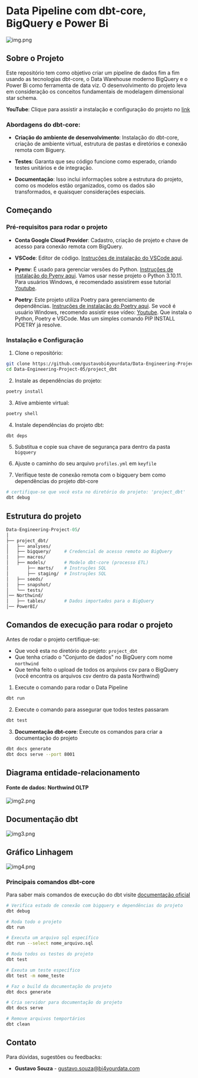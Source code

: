 # Data Pipeline com dbt-core, BigQuery e Power Bi

![img.png](image/Data-Engineering-Project-05.png)

## Sobre o Projeto

Este repositório tem como objetivo criar um pipeline de dados fim a fim usando as tecnologias dbt-core, o Data Warehouse moderno BigQuery e o Power Bi como ferramenta de data viz.
O desenvolvimento do projeto leva em consideração os conceitos fundamentais de modelagem dimensional star schema.

**YouTube**: Clique para assistir a instalação e configuração do projeto no [link](https://youtu.be/M-CgBBcNgfM?si=mPnnj8s2NDICzMj5)

### Abordagens do dbt-core:

* **Criação do ambiente de desenvolvimento**: Instalação do dbt-core, criação de ambiente virtual, estrutura de pastas e diretórios e conexão remota com Biguery.

* **Testes**: Garanta que seu código funcione como esperado, criando testes unitários e de integração.

* **Documentação**: Isso inclui informações sobre a estrutura do projeto, como os modelos estão organizados, como os dados são transformados, e quaisquer considerações especiais.

## Começando

### Pré-requisitos para rodar o projeto

* **Conta Google Cloud Provider**: Cadastro, criação de projeto e chave de acesso para conexão remota com BigQuery.

* **VSCode**: Editor de código. [Instruções de instalação do VSCode aqui](https://code.visualstudio.com/download).

* **Pyenv**: É usado para gerenciar versões do Python. [Instruções de instalação do Pyenv aqui](https://github.com/pyenv/pyenv#installation). Vamos usar nesse projeto o Python 3.10.11. Para usuários Windows, é recomendado assistirem esse tutorial [Youtube](https://www.youtube.com/watch?v=TkcqjLu1dgA).

* **Poetry**: Este projeto utiliza Poetry para gerenciamento de dependências. [Instruções de instalação do Poetry aqui](https://python-poetry.org/docs/#installation). Se você é usuário Windows, recomendo assistir esse vídeo: [Youtube](https://www.youtube.com/watch?v=BuepZYn1xT8). Que instala o Python, Poetry e VSCode. Mas um simples comando PIP INSTALL POETRY já resolve.

### Instalação e Configuração

1. Clone o repositório:

```bash
git clone https://github.com/gustavobi4yourdata/Data-Engineering-Project-05.git
cd Data-Engineering-Project-05/project_dbt
```

2. Instale as dependências do projeto:

```bash
poetry install
```

3. Ative ambiente virtual:

```bash
poetry shell
```

4. Instale dependências do projeto dbt:

```bash
dbt deps
```
5. Substitua e copie sua chave de segurança para dentro da pasta `bigquery`

6. Ajuste o caminho do seu arquivo `profiles.yml` em `keyfile`

7. Verifique teste de conexão remota com o bigquery bem como dependências do projeto dbt-core

```bash
# certifique-se que você esta no diretório do projeto: 'project_dbt'
dbt debug
```

## Estrutura do projeto

```graphql
Data-Engineering-Project-05/
│
├── project_dbt/
│   ├── analyses/
│   ├── bigquery/     # Credencial de acesso remoto ao BigQuery
│   ├── macros/
│   ├── models/       # Modelo dbt-core (processo ETL)
│       ├── marts/    # Instruções SQL
│       ├── staging/  # Instruções SQL
│   ├── seeds/
│   ├── snapshot/
│   └── tests/
│── Northwind/
│   ├── tables/       # Dados importados para o BigQuery
│── PowerBI/
```

## Comandos de execução para rodar o projeto
Antes de rodar o projeto certifique-se:
*  Que você esta no diretório do projeto: `project_dbt` 
*  Que tenha criado o "Conjunto de dados" no BigQuery com nome `northwind`
*  Que tenha feito o upload de todos os arquivos csv para o BigQuery (você encontra os arquivos csv dentro da pasta Northwind)

1. Execute o comando para rodar o Data Pipeline
```bash
dbt run
```

2. Execute o comando para assegurar que todos testes passaram
```bash
dbt test
```

3. **Documentação dbt-core**: Execute os comandos para criar a documentação do projeto
```bash
dbt docs generate
dbt docs serve --port 8001
```

## Diagrama entidade-relacionamento
#### Fonte de dados: **Northwind OLTP**  
![img2.png](image/ER.png)

## Documentação dbt
![img3.png](image/Documentation-dbt.png)

## Gráfico Linhagem
![img4.png](image/Lineage-graph-dbt.png)

### Principais comandos dbt-core

Para saber mais comandos de execução do dbt visite [documentação oficial](https://docs.getdbt.com/docs/collaborate/documentation)

```bash
# Verifica estado de conexão com bigquery e dependências do projeto
dbt debug
```

```bash
# Roda todo o projeto
dbt run
```

```bash
# Executa um arquivo sql específico
dbt run --select nome_arquivo.sql
```

```bash
# Roda todos os testes do projeto
dbt test
```

```bash
# Exeuta um teste específico
dbt test -m nome_teste
```

```bash
# Faz o build da documentação do projeto
dbt docs generate
```

```bash
# Cria servidor para documentação do projeto
dbt docs serve
```
```bash
# Remove arquivos temportários
dbt clean
```
## Contato

Para dúvidas, sugestões ou feedbacks:

* **Gustavo Souza** - [gustavo.souza@bi4yourdata.com](mailto:gustavo.souza@bi4yourdata.com) 